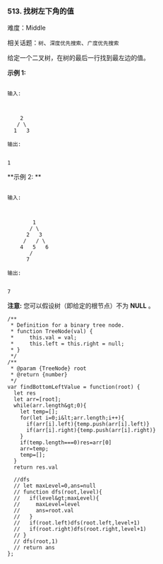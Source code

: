 ### 513. 找树左下角的值

难度：Middle

相关话题：`树`、`深度优先搜索`、`广度优先搜索`

给定一个二叉树，在树的最后一行找到最左边的值。



 **示例 1:** 





```

输入:



    2
   / \
  1   3

输出:


1

```





 **示例 2: ** 





```

输入:



        1
       / \
      2   3
     /   / \
    4   5   6
       /
      7

输出:


7

```





 **注意:**  您可以假设树（即给定的根节点）不为  **NULL** 。




```
/**
 * Definition for a binary tree node.
 * function TreeNode(val) {
 *     this.val = val;
 *     this.left = this.right = null;
 * }
 */
/**
 * @param {TreeNode} root
 * @return {number}
 */
var findBottomLeftValue = function(root) {
  let res
  let arr=[root];
  while(arr.length&gt;0){
    let temp=[];
    for(let i=0;i&lt;arr.length;i++){
      if(arr[i].left){temp.push(arr[i].left)}
      if(arr[i].right){temp.push(arr[i].right)}
    }
    if(temp.length===0)res=arr[0]
    arr=temp;
    temp=[];
  }
  return res.val
  
  //dfs
  // let maxLevel=0,ans=null
  // function dfs(root,level){
  //   if(level&gt;maxLevel){
  //     maxLevel=level
  //     ans=root.val
  //   }
  //   if(root.left)dfs(root.left,level+1)
  //   if(root.right)dfs(root.right,level+1)
  // }
  // dfs(root,1)
  // return ans
};



```
